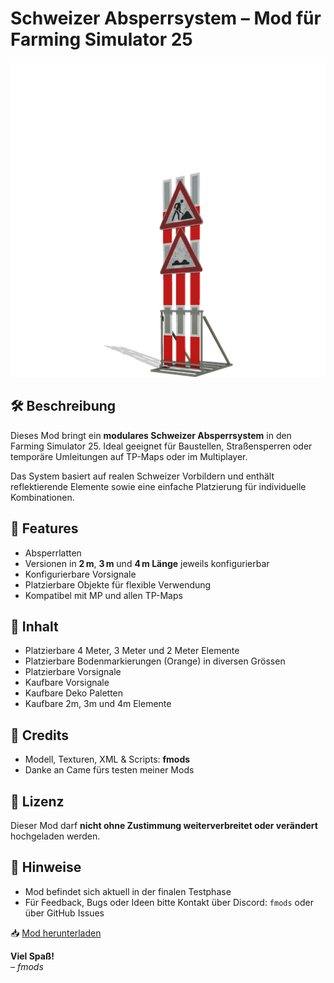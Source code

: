 # Schweizer Absperrsystem – Mod für Farming Simulator 25

![Absperrsystem Banner](vorsignal1.png)

## 🛠 Beschreibung

Dieses Mod bringt ein **modulares Schweizer Absperrsystem** in den Farming Simulator 25. Ideal geeignet für Baustellen, Straßensperren oder temporäre Umleitungen auf TP-Maps oder im Multiplayer.

Das System basiert auf realen Schweizer Vorbildern und enthält reflektierende Elemente sowie eine einfache Platzierung für individuelle Kombinationen.

## 🔧 Features

- Absperrlatten
- Versionen in **2 m**, **3 m** und **4 m Länge** jeweils konfigurierbar
- Konfigurierbare Vorsignale
- Platzierbare Objekte für flexible Verwendung
- Kompatibel mit MP und allen TP-Maps

## 📂 Inhalt

- Platzierbare 4 Meter, 3 Meter und 2 Meter Elemente
- Platzierbare Bodenmarkierungen (Orange) in diversen Grössen
- Platzierbare Vorsignale
- Kaufbare Vorsignale
- Kaufbare Deko Paletten
- Kaufbare 2m, 3m und 4m Elemente

## 🧱 Credits

- Modell, Texturen, XML & Scripts: **fmods**
- Danke an Came fürs testen meiner Mods
  
## 📜 Lizenz

Dieser Mod darf **nicht ohne Zustimmung weiterverbreitet oder verändert** hochgeladen werden.

## 📎 Hinweise

- Mod befindet sich aktuell in der finalen Testphase
- Für Feedback, Bugs oder Ideen bitte Kontakt über Discord: `fmods` oder über GitHub Issues

📥 [Mod herunterladen](https://mega.nz/file/nlp3iSBZ#BAwBybJFmULWThOPCFdWjAlqvtC2BvQLyATGxGGrnRI)

**Viel Spaß!**  
*– fmods*

